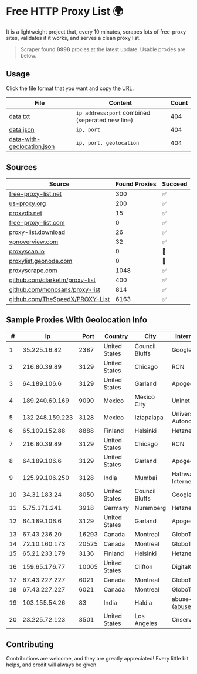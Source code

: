 
# Free HTTP Proxy List 🌍

It is a lightweight project that, every 10 minutes, scrapes lots of free-proxy sites, validates if it works, and serves a clean proxy list.


> Scraper found **8998** proxies at the latest update. Usable proxies are below.

## Usage

Click the file format that you want and copy the URL.


|File|Content|Count|
|----|-------|-----|
|[data.txt](https://raw.githubusercontent.com/themiralay/Proxy-List-World/master/data.txt)|`ip_address:port` combined (seperated new line)|404|
|[data.json](https://raw.githubusercontent.com/themiralay/Proxy-List-World/master/data.json)|`ip, port`|404|
|[data-with-geolocation.json](https://raw.githubusercontent.com/themiralay/Proxy-List-World/master/data-with-geolocation.json)|`ip, port, geolocation`|404|

## Sources

|Source|Found Proxies|Succeed|
|------|-------------|-------|
|[free-proxy-list.net](https://free-proxy-list.net)|300|✅|
|[us-proxy.org](https://www.us-proxy.org)|200|✅|
|[proxydb.net](http://proxydb.net)|15|✅|
|[free-proxy-list.com](https://free-proxy-list.com/?page=&port=&type%5B%5D=http&type%5B%5D=https&up_time=0&search=Search)|0|✅|
|[proxy-list.download](https://www.proxy-list.download/HTTP)|26|✅|
|[vpnoverview.com](https://vpnoverview.com/privacy/anonymous-browsing/free-proxy-servers)|32|✅|
|[proxyscan.io](https://www.proxyscan.io)|0|🚫|
|[proxylist.geonode.com](https://proxylist.geonode.com/api/proxy-list?limit=300&page=1&sort_by=lastChecked&sort_type=desc&protocols=http,https)|0|🚫|
|[proxyscrape.com](https://api.proxyscrape.com/v2/?request=displayproxies&protocol=http&timeout=10000&country=all&ssl=all&anonymity=all)|1048|✅|
|[github.com/clarketm/proxy-list](https://raw.githubusercontent.com/clarketm/proxy-list/master/proxy-list-raw.txt)|400|✅|
|[github.com/monosans/proxy-list](https://raw.githubusercontent.com/monosans/proxy-list/main/proxies/http.txt)|814|✅|
|[github.com/TheSpeedX/PROXY-List](https://raw.githubusercontent.com/TheSpeedX/PROXY-List/master/http.txt)|6163|✅|


## Sample Proxies With Geolocation Info

|#|Ip|Port|Country|City|Internet Service Provider|
|-|--|----|-------|----|-------------------------|
|1|35.225.16.82|2387|United States|Council Bluffs|Google LLC|
|2|216.80.39.89|3129|United States|Chicago|RCN|
|3|64.189.106.6|3129|United States|Garland|Apogee Telecom Inc.|
|4|189.240.60.169|9090|Mexico|Mexico City|Uninet S.A. de C.V.|
|5|132.248.159.223|3128|Mexico|Iztapalapa|Universidad Nacional Autonoma de Mexico|
|6|65.109.152.88|8888|Finland|Helsinki|Hetzner Online GmbH|
|7|216.80.39.89|3129|United States|Chicago|RCN|
|8|64.189.106.6|3129|United States|Garland|Apogee Telecom Inc.|
|9|125.99.106.250|3128|India|Mumbai|Hathway IP over Cable Internet Access|
|10|34.31.183.24|8050|United States|Council Bluffs|Google LLC|
|11|5.75.171.241|3918|Germany|Nuremberg|Hetzner Online GmbH|
|12|64.189.106.6|3129|United States|Garland|Apogee Telecom Inc.|
|13|67.43.236.20|16293|Canada|Montreal|GloboTech Communications|
|14|72.10.160.173|20525|Canada|Montreal|GloboTech Communications|
|15|65.21.233.179|3136|Finland|Helsinki|Hetzner Online GmbH|
|16|159.65.176.77|10005|United States|Clifton|DigitalOcean, LLC|
|17|67.43.227.227|6021|Canada|Montreal|GloboTech Communications|
|18|67.43.227.227|6021|Canada|Montreal|GloboTech Communications|
|19|103.155.54.26|83|India|Haldia|abuse-mailbox: (abuse@pegasuswave.com)|
|20|23.225.72.123|3501|United States|Los Angeles|Cnservers LLC|



## Contributing

Contributions are welcome, and they are greatly appreciated! Every
little bit helps, and credit will always be given.

